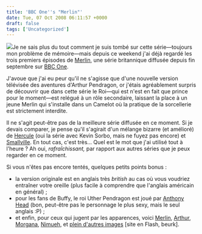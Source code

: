 ```yaml
---
title: 'BBC One''s "Merlin"'
date: Tue, 07 Oct 2008 06:11:57 +0000
draft: false
tags: ['Uncategorized']
---
```


![](https://65.media.tumblr.com/RcxxGAQ0ner5vfb9TLwG8CApo1_500.jpg)Je ne sais plus du tout comment je suis tombé sur cette série—toujours mon problème de mémoire—mais depuis ce weekend j'ai déjà regardé les trois premiers épisodes de [Merlin](http://www.allocine.fr/series/ficheserie_gen_cserie=3790.html), une série britannique diffusée depuis fin septembre sur [BBC One](http://www.bbc.co.uk/merlin/).

J'avoue que j'ai eu peur qu'il ne s'agisse que d'une nouvelle version télévisée des aventures d'Arthur Pendragon, or j'étais agréablement surpris de découvrir que dans cette série le Roi—qui est n'est en fait que prince pour le moment—est relégué à un rôle secondaire, laissant la place à un jeune Merlin qui s'installe dans un Camelot où la pratique de la sorcellerie est strictement interdite.

Il ne s'agit peut-être pas de la meilleure série diffusée en ce moment. Si je devais comparer, je pense qu'il s'agirait d'un mélange bizarre (et amélioré) de [Hercule](http://www.allocine.fr/series/ficheserie_gen_cserie=336.html) (oui la série avec Kevin Sorbo, mais ne fuyez pas encore) et [Smallville](http://www.allocine.fr/series/ficheserie_gen_cserie=62.html). En tout cas, c'est très… Quel est le mot que j'ai utilisé tout à l'heure ? Ah oui, _rafraîchissant,_ par rapport aux autres séries que je peux regarder en ce moment.

Si vous n'êtes pas encore tentés, quelques petits points bonus :

*   la version originale est en anglais très _british_ au cas où vous voudriez entraîner votre oreille (plus facile à comprendre que l'anglais américain en général) ;
*   pour les fans de Buffy, le roi Uther Pendragon est joué par [Anthony Head](http://www.allocine.fr/personne/fichepersonne_gen_cpersonne=171788.html) (bon, peut-être pas le personnage le plus sexy, mais le seul anglais :P) ;
*   et enfin, pour ceux qui jugent par les apparences, voici [Merlin](http://www.bbc.co.uk/merlin/images/s01e00/s01e00_01_merlin_288x352.jpg), [Arthur](http://www.bbc.co.uk/merlin/images/s01e00/s01e00_01_arthur_288x352.jpg), [Morgana](http://www.bbc.co.uk/merlin/images/s01e00/s01e00_02_morgana_288x352.jpg), [Nimueh](http://www.bbc.co.uk/merlin/images/s01e03/s01e03_15_288x352.jpg), et [plein d'autres images](http://www.bbc.co.uk/merlin/#/images) \[site en Flash, beurk\].